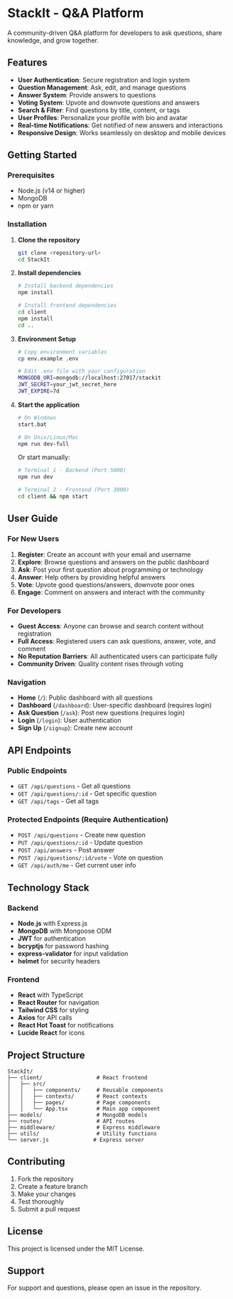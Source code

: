 # StackIt - Q&A Platform

A community-driven Q&A platform for developers to ask questions, share knowledge, and grow together.

## Features

- **User Authentication**: Secure registration and login system
- **Question Management**: Ask, edit, and manage questions
- **Answer System**: Provide answers to questions
- **Voting System**: Upvote and downvote questions and answers
- **Search & Filter**: Find questions by title, content, or tags
- **User Profiles**: Personalize your profile with bio and avatar
- **Real-time Notifications**: Get notified of new answers and interactions
- **Responsive Design**: Works seamlessly on desktop and mobile devices

## Getting Started

### Prerequisites
- Node.js (v14 or higher)
- MongoDB
- npm or yarn

### Installation

1. **Clone the repository**
   ```bash
   git clone <repository-url>
   cd StackIt
   ```

2. **Install dependencies**
   ```bash
   # Install backend dependencies
   npm install
   
   # Install frontend dependencies
   cd client
   npm install
   cd ..
   ```

3. **Environment Setup**
   ```bash
   # Copy environment variables
   cp env.example .env
   
   # Edit .env file with your configuration
   MONGODB_URI=mongodb://localhost:27017/stackit
   JWT_SECRET=your_jwt_secret_here
   JWT_EXPIRE=7d
   ```

4. **Start the application**
   ```bash
   # On Windows
   start.bat
   
   # On Unix/Linux/Mac
   npm run dev-full
   ```

   Or start manually:
   ```bash
   # Terminal 1 - Backend (Port 5000)
   npm run dev
   
   # Terminal 2 - Frontend (Port 3000)
   cd client && npm start
   ```

## User Guide

### For New Users
1. **Register**: Create an account with your email and username
2. **Explore**: Browse questions and answers on the public dashboard
3. **Ask**: Post your first question about programming or technology
4. **Answer**: Help others by providing helpful answers
5. **Vote**: Upvote good questions/answers, downvote poor ones
6. **Engage**: Comment on answers and interact with the community

### For Developers
- **Guest Access**: Anyone can browse and search content without registration
- **Full Access**: Registered users can ask questions, answer, vote, and comment
- **No Reputation Barriers**: All authenticated users can participate fully
- **Community Driven**: Quality content rises through voting

### Navigation
- **Home** (`/`): Public dashboard with all questions
- **Dashboard** (`/dashboard`): User-specific dashboard (requires login)
- **Ask Question** (`/ask`): Post new questions (requires login)
- **Login** (`/login`): User authentication
- **Sign Up** (`/signup`): Create new account

## API Endpoints

### Public Endpoints
- `GET /api/questions` - Get all questions
- `GET /api/questions/:id` - Get specific question
- `GET /api/tags` - Get all tags

### Protected Endpoints (Require Authentication)
- `POST /api/questions` - Create new question
- `PUT /api/questions/:id` - Update question
- `POST /api/answers` - Post answer
- `POST /api/questions/:id/vote` - Vote on question
- `GET /api/auth/me` - Get current user info

## Technology Stack

### Backend
- **Node.js** with Express.js
- **MongoDB** with Mongoose ODM
- **JWT** for authentication
- **bcryptjs** for password hashing
- **express-validator** for input validation
- **helmet** for security headers

### Frontend
- **React** with TypeScript
- **React Router** for navigation
- **Tailwind CSS** for styling
- **Axios** for API calls
- **React Hot Toast** for notifications
- **Lucide React** for icons

## Project Structure

```
StackIt/
├── client/                 # React frontend
│   ├── src/
│   │   ├── components/     # Reusable components
│   │   ├── contexts/       # React contexts
│   │   ├── pages/          # Page components
│   │   └── App.tsx         # Main app component
├── models/                 # MongoDB models
├── routes/                 # API routes
├── middleware/             # Express middleware
├── utils/                  # Utility functions
└── server.js              # Express server
```

## Contributing

1. Fork the repository
2. Create a feature branch
3. Make your changes
4. Test thoroughly
5. Submit a pull request

## License

This project is licensed under the MIT License.

## Support

For support and questions, please open an issue in the repository. 